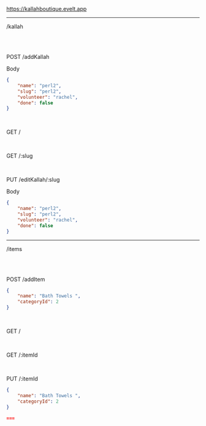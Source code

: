 
https://kallahboutique.evelt.app

---

/kallah

<br>
<br>

POST
/addKallah

Body
```json
{
    "name": "perl2",
    "slug": "perl2",
    "volunteer": "rachel",
    "done": false
}
```
<br>

GET
/

<br>

GET
/:slug

<br>

PUT
/editKallah/:slug

Body
```json
{
    "name": "perl2",
    "slug": "perl2",
    "volunteer": "rachel",
    "done": false
}
```
---

/items

<br>
<br>

POST
/addItem
```json
{
    "name": "Bath Towels ",
    "categoryId": 2
}
```
<br>

GET
/

<br>

GET
/:itemId

<br>

PUT
/:itemId
```json
{
    "name": "Bath Towels ",
    "categoryId": 2
}

===


